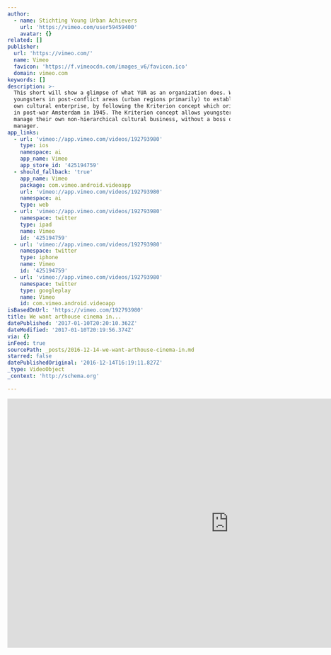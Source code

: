 ```yaml
---
author:
  - name: Stichting Young Urban Achievers
    url: 'https://vimeo.com/user59459400'
    avatar: {}
related: []
publisher:
  url: 'https://vimeo.com/'
  name: Vimeo
  favicon: 'https://f.vimeocdn.com/images_v6/favicon.ico'
  domain: vimeo.com
keywords: []
description: >-
  This short will show a glimpse of what YUA as an organization does. We help
  youngsters in post-conflict areas (urban regions primarily) to establish their
  own cultural enterprise, by following the Kriterion concept which originated
  in post-war Amsterdam in 1945. The Kriterion concept allows youngsters to
  manage their own non-hierarchical cultural business, without a boss or a
  manager.
app_links:
  - url: 'vimeo://app.vimeo.com/videos/192793980'
    type: ios
    namespace: ai
    app_name: Vimeo
    app_store_id: '425194759'
  - should_fallback: 'true'
    app_name: Vimeo
    package: com.vimeo.android.videoapp
    url: 'vimeo://app.vimeo.com/videos/192793980'
    namespace: ai
    type: web
  - url: 'vimeo://app.vimeo.com/videos/192793980'
    namespace: twitter
    type: ipad
    name: Vimeo
    id: '425194759'
  - url: 'vimeo://app.vimeo.com/videos/192793980'
    namespace: twitter
    type: iphone
    name: Vimeo
    id: '425194759'
  - url: 'vimeo://app.vimeo.com/videos/192793980'
    namespace: twitter
    type: googleplay
    name: Vimeo
    id: com.vimeo.android.videoapp
isBasedOnUrl: 'https://vimeo.com/192793980'
title: We want arthouse cinema in...
datePublished: '2017-01-10T20:20:10.362Z'
dateModified: '2017-01-10T20:19:56.374Z'
via: {}
inFeed: true
sourcePath: _posts/2016-12-14-we-want-arthouse-cinema-in.md
starred: false
datePublishedOriginal: '2016-12-14T16:19:11.827Z'
_type: VideoObject
_context: 'http://schema.org'

---
```

<iframe src="https://cdn.embedly.com/widgets/media.html?src=https%3A%2F%2Fplayer.vimeo.com%2Fvideo%2F192793980&amp;url=https%3A%2F%2Fvimeo.com%2F192793980&amp;image=https%3A%2F%2Fi.vimeocdn.com%2Fvideo%2F604275371_1280.jpg&amp;key=b7d04c9b404c499eba89ee7072e1c4f7&amp;type=text%2Fhtml&amp;schema=vimeo" width="1000" height="563" scrolling="no" frameborder="0" allowfullscreen="" style=""></iframe>